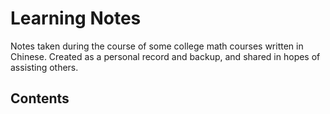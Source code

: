 # Learning Notes

Notes taken during the course of some college math courses written in Chinese. Created as a personal record and backup, and shared in hopes of assisting others.

## Contents
